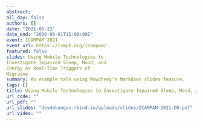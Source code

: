 ```yaml
---
abstract: 
all_day: false
authors: []
date: "2021-06-23"
date_end: "2030-06-01T15:00:00Z"
event: ICAMPAM 2021 
event_url: https://ismpb.org/icampam/
featured: false
slides: Using Mobile Technologies to
Investigate Impaired Sleep, Mood, and
Energy as Real-Time Triggers of
Migraine
summary: An example talk using Wowchemy's Markdown slides feature.
tags: []
title: Using Mobile Technologies to Investigate Impaired Sleep, Mood, and Energy as Real-Time Triggers of Migraine
url_code: ""
url_pdf: ""
url_slides: "deydebangan.rbind.io/uploads/slides/ICAMPAM-2021-DD.pdf"
url_video: ""
---
```


